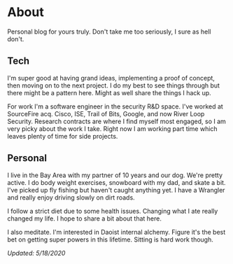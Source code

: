 # About

Personal blog for yours truly. Don't take me too seriously, I sure as hell don't.

## Tech

I'm super good at having grand ideas, implementing a proof of concept, then moving on to the next project. I do my best to see things through but there might be a pattern here. Might as well share the things I hack up.

For work I'm a software engineer in the security R&D space. I've worked at SourceFire acq. Cisco, ISE, Trail of Bits, Google, and now River Loop Security. Research contracts are where I find myself most engaged, so I am very picky about the work I take. Right now I am working part time which leaves plenty of time for side projects.

## Personal

I live in the Bay Area with my partner of 10 years and our dog. We're pretty active. I do body weight exercises, snowboard with my dad, and skate a bit. I've picked up fly fishing but haven't caught anything yet. I have a Wrangler and really enjoy driving slowly on dirt roads.

I follow a strict diet due to some health issues. Changing what I ate really changed my life. I hope to share a bit about that here.

I also meditate. I'm interested in Daoist internal alchemy. Figure it's the best bet on getting super powers in this lifetime. Sitting is hard work though.

*Updated: 5/18/2020*
